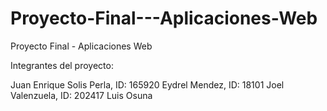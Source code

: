 # Proyecto-Final---Aplicaciones-Web
Proyecto Final - Aplicaciones Web


Integrantes del proyecto:

Juan Enrique Solis Perla, ID: 165920
Eydrel Mendez, ID: 18101
Joel Valenzuela, ID: 202417
Luis Osuna
